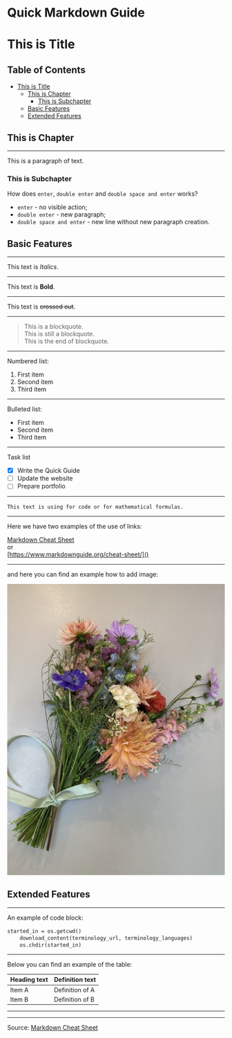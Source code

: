 # Quick Markdown Guide <!-- omit in toc -->

<!-- this is a comment, but it can be read by VSC and their extensions as actions -->

# This is Title

## Table of Contents <!-- omit in toc -->

- [This is Title](#this-is-title)
  - [This is Chapter](#this-is-chapter)
    - [This is Subchapter](#this-is-subchapter)
  - [Basic Features](#basic-features)
  - [Extended Features](#extended-features)

## This is Chapter
---

This is a paragraph of text.

### This is Subchapter

How does `enter`, `double enter` and `double space and enter` works?

- `enter` - no visible action;  
- `double enter` - new paragraph;  
- `double space and enter` - new line without new paragraph creation.

## Basic Features
---

This text is *Italics*.  

---

This text is **Bold**.

---

This text is ~~crossed out~~.

---

> This is a blockquote.  
This is still a blockquote.  
This is the end of blockquote.

---

Numbered list:
1. First item
2. Second item
3. Third item

---

Bulleted list:
- First item
- Second item
- Third item

---

Task list
- [x] Write the Quick Guide
- [ ] Update the website
- [ ] Prepare portfolio

---

`This text is using for code or for mathematical formulas.`

---

Here we have two examples of the use of links:  

[Markdown Cheat Sheet](https://www.markdownguide.org/cheat-sheet/)  
or  
[https://www.markdownguide.org/cheat-sheet/]()

---

and here you can find an example how to add image:  

![alt text](IMG_E8070.JPG)

## Extended Features
---

An example of code block:
```
started_in = os.getcwd()
    download_content(terminology_url, terminology_languages)
    os.chdir(started_in)
```

---

Below you can find an example of the table:

| Heading text | Definition text |
| ------------ | --------------- |
| Item A       | Definition of A |
| Item B       | Definition of B |

---
---

Source: [Markdown Cheat Sheet](https://www.markdownguide.org/cheat-sheet/) 
